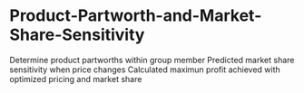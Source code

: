 # Product-Partworth-and-Market-Share-Sensitivity
Determine product partworths within group member
Predicted market share sensitivity when price changes
Calculated maximun profit achieved with optimized pricing and market share
